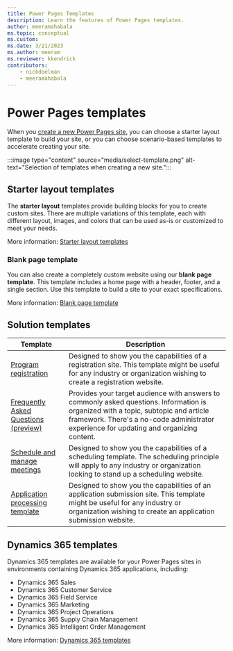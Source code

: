 ```yaml
---
title: Power Pages Templates
description: Learn the features of Power Pages templates.
author: meeramahabala
ms.topic: conceptual
ms.custom: 
ms.date: 3/21/2023
ms.author: meeram
ms.reviewer: kkendrick
contributors:
    - nickdoelman
    - meeramahabala
---
```


# Power Pages templates

When you [create a new Power Pages site](../getting-started/create-manage.md), you can choose a starter layout template to build your site, or you can choose scenario-based templates to accelerate creating your site.

:::image type="content" source="media/select-template.png" alt-text="Selection of templates when creating a new site.":::

## Starter layout templates

The **starter layout** templates provide building blocks for you to create custom sites. There are multiple variations of this template, each with different layout, images, and colors that can be used as-is or customized to meet your needs.

More information: [Starter layout templates](starter-layout.md)

### Blank page template

You can also create a completely custom website using our **blank page template**. This template includes a home page with a header, footer, and a single section. Use this template to build a site to your exact specifications.

More information: [Blank page template](blank.md)

## Solution templates

|Template  |Description  |
|----------|-------------|
|[Program registration](after-school.md)|Designed to show you the capabilities of a registration site. This template might be useful for any industry or organization wishing to create a registration website.|
|[Frequently Asked Questions (preview)](frequently-asked-questions.md)|Provides your target audience with answers to commonly asked questions. Information is organized with a topic, subtopic and article framework. There's a no-code administrator experience for updating and organizing content.|
|[Schedule and manage meetings](book-a-meeting.md)|Designed to show you the capabilities of a scheduling template. The scheduling principle will apply to any industry or organization looking to stand up a scheduling website.|
|[Application processing template](building-permit.md)|Designed to show you the capabilities of an application submission site. This template might be useful for any industry or organization wishing to create an application submission website.|

## Dynamics 365 templates

Dynamics 365 templates are available for your Power Pages sites in environments containing Dynamics 365 applications, including:

- Dynamics 365 Sales
- Dynamics 365 Customer Service
- Dynamics 365 Field Service
- Dynamics 365 Marketing
- Dynamics 365 Project Operations
- Dynamics 365 Supply Chain Management
- Dynamics 365 Intelligent Order Management

More information: [Dynamics 365 templates](dynamics-365-templates.md)